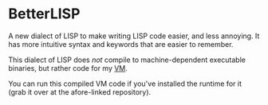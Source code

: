 # BetterLISP

A new dialect of LISP to make writing LISP code easier, and less annoying. It has more intuitive syntax and keywords that are easier to remember.

This dialect of LISP does *not* compile to machine-dependent executable binaries, but rather code for my [VM](https://github.com/Seanld/vm).

You can run this compiled VM code if you've installed the runtime for it (grab it over at the afore-linked repository).